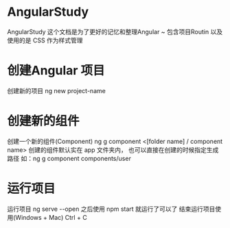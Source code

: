 # AngularStudy
AngularStudy
这个文档是为了更好的记忆和整理Angular ~
包含项目Routin 以及使用的是 CSS  作为样式管理

# 创建Angular 项目
创建新的项目 ng new project-name

# 创建新的组件
创建一个新的组件(Component) ng g component <[folder name] / component name> 创建的组件默认实在 app 文件夹内，
也可以直接在创建的时候指定生成路径 如：ng g component components/user

# 运行项目
运行项目 ng serve --open 之后使用 npm start 就运行了可以了
结束运行项目使用(Windows + Mac) Ctrl + C

